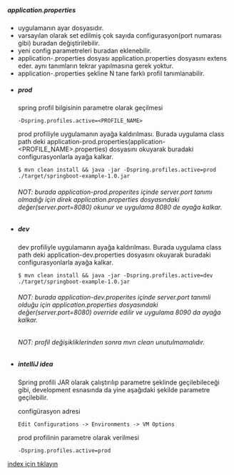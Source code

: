 ##### application.properties
- uygulamanın ayar dosyasıdır.
- varsayılan olarak set edilmiş çok sayıda configurasyon(port numarası gibi) buradan değiştirilebilir.
- yeni config parametreleri buradan eklenebilir.
- application-<profil>.properties dosyası application.properties dosyasını extens eder. aynı tanımların tekrar yapılmasına gerek yoktur. 
- application-<profil>.properties şekline N tane farklı profil tanımlanabilir.

* ##### prod 
    spring profil bilgisinin parametre olarak geçilmesi
    ```
    -Dspring.profiles.active=<PROFILE_NAME>
    ```

    prod profiliyle uygulamanın ayağa kaldırılması. 
    Burada uygulama class path deki application-prod.properties(application-<PROFILE_NAME>.properties) dosyasını okuyarak buradaki configurasyonlarla ayağa kalkar.
    ```
    $ mvn clean install && java -jar -Dspring.profiles.active=prod   ./target/springboot-example-1.0.jar
    ```

    ###### NOT: burada application-prod.properites içinde server.port tanımı olmadığı için direk application.properties dosyasındaki değer(server.port=8080) okunur ve uygulama 8080 de ayağa kalkar.


* ##### dev 
    dev profiliyle uygulamanın ayağa kaldırılması. 
    Burada uygulama class path deki application-dev.properties dosyasını okuyarak buradaki configurasyonlarla ayağa kalkar.
    ```
    $ mvn clean install && java -jar -Dspring.profiles.active=dev   ./target/springboot-example-1.0.jar
    ```
    ###### NOT: burada application-dev.properites içinde server.port tanımli olduğu için  application.properties dosyasındaki değer(server.port=8080) override edilir ve uygulama 8090 da ayağa kalkar.

    ###### NOT: profil değişikliklerinden sonra mvn clean unutulmamalıdır.

* ##### intelliJ idea 

    Spring profili JAR olarak çalıştırılıp parametre şeklinde geçilebileceği gibi, development esnasında da yine aşağıdaki şekilde parametre geçilebilir.

    configürasyon adresi
    ```
    Edit Configurations -> Environments -> VM Options
    ```
  
    prod profilinin parametre olarak verilmesi
    ``` 
    -Dspring.profiles.active=prod 
    ```

[index için tıklayın](../README.md)
